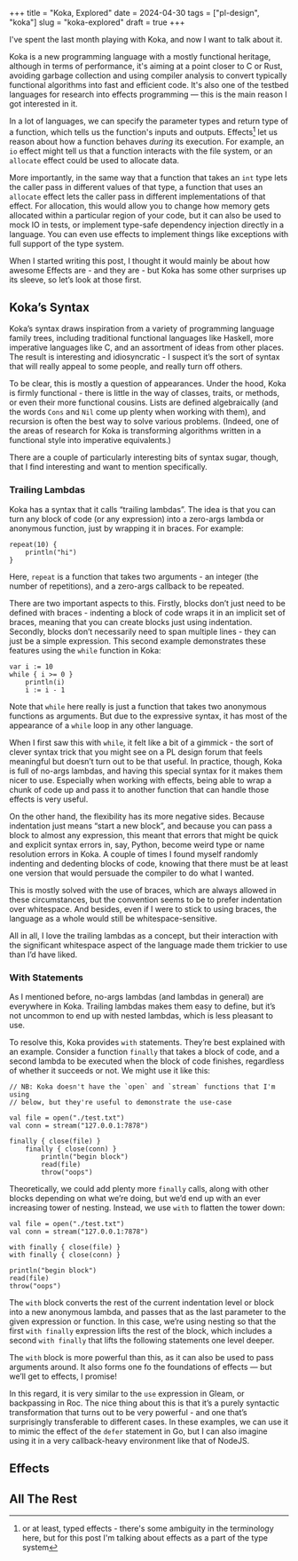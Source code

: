 +++
title = "Koka, Explored"
date = 2024-04-30
tags = ["pl-design", "koka"]
slug = "koka-explored"
draft = true
+++

I've spent the last month playing with Koka, and now I want to talk about it.

Koka is a new programming language with a mostly functional heritage, although in terms of performance, it's aiming at a point closer to C or Rust, avoiding garbage collection and using compiler analysis to convert typically functional algorithms into fast and efficient code. It's also one of the testbed languages for research into effects programming — this is the main reason I got interested in it.

In a lot of languages, we can specify the parameter types and return type of a function, which tells us the function's inputs and outputs. Effects[^1] let us reason about how a function behaves _during_ its execution. For example, an `io` effect might tell us that a function interacts with the file system, or an `allocate` effect could be used to allocate data.

More importantly, in the same way that a function that takes an `int` type lets the caller pass in different values of that type, a function that uses an `allocate` effect lets the caller pass in different implementations of that effect. For allocation, this would allow you to change how memory gets allocated within a particular region of your code, but it can also be used to mock IO in tests, or implement type-safe dependency injection directly in a language. You can even use effects to implement things like exceptions with full support of the type system.

When I started writing this post, I thought it would mainly be about how awesome Effects are - and they are - but Koka has some other surprises up its sleeve, so let’s look at those first.

## Koka’s Syntax

Koka’s syntax draws inspiration from a variety of programming language family trees, including traditional functional languages like Haskell, more imperative languages like C, and an assortment of ideas from other places. The result is interesting and idiosyncratic - I suspect it’s the sort of syntax that will really appeal to some people, and really turn off others.

To be clear, this is mostly a question of appearances. Under the hood, Koka is firmly functional - there is little in the way of classes, traits, or methods, or even their more functional cousins. Lists are defined algebraically (and the words `Cons` and `Nil` come up plenty when working with them), and recursion is often the best way to solve various problems. (Indeed, one of the areas of research for Koka is transforming algorithms written in a functional style into imperative equivalents.)

There are a couple of particularly interesting bits of syntax sugar, though, that I find interesting and want to mention specifically.

### Trailing Lambdas

Koka has a syntax that it calls “trailing lambdas”. The idea is that you can turn any block of code (or any expression) into a zero-args lambda or anonymous function, just by wrapping it in braces. For example:

```koka
repeat(10) {
	println("hi")
}
```

Here, `repeat` is a function that takes two arguments - an integer (the number of repetitions), and a zero-args callback to be repeated.

There are two important aspects to this. Firstly, blocks don’t just need to be defined with braces - indenting a block of code wraps it in an implicit set of braces, meaning that you can create blocks just using indentation. Secondly, blocks don’t necessarily need to span multiple lines - they can just be a simple expression. This second example demonstrates these features using the `while` function in Koka:

```koka
var i := 10
while { i >= 0 }
	println(i)
	i := i - 1
```

Note that `while` here really is just a function that takes two anonymous functions as arguments. But due to the expressive syntax, it has most of the appearance of a `while` loop in any other language.

When I first saw this with `while`, it felt like a bit of a gimmick - the sort of clever syntax trick that you might see on a PL design forum that feels meaningful but doesn’t turn out to be that useful. In practice, though, Koka is full of no-args lambdas, and having this special syntax for it makes them nicer to use. Especially when working with effects, being able to wrap a chunk of code up and pass it to another function that can handle those effects is very useful.

On the other hand, the flexibility has its more negative sides. Because indentation just means “start a new block”, and because you can pass a block to almost any expression, this meant that errors that might be quick and explicit syntax errors in, say, Python, become weird type or name resolution errors in Koka. A couple of times I found myself randomly indenting and dedenting blocks of code, knowing that there must be at least one version that would persuade the compiler to do what I wanted.

This is mostly solved with the use of braces, which are always allowed in these circumstances, but the convention seems to be to prefer indentation over whitespace. And besides, even if I were to stick to using braces, the language as a whole would still be whitespace-sensitive.

All in all, I love the trailing lambdas as a concept, but their interaction with the significant whitespace aspect of the language made them trickier to use than I’d have liked.

### With Statements

As I mentioned before, no-args lambdas (and lambdas in general) are everywhere in Koka. Trailing lambdas makes them easy to define, but it’s not uncommon to end up with nested lambdas, which is less pleasant to use.

To resolve this, Koka provides `with` statements. They’re best explained with an example. Consider a function `finally` that takes a block of code, and a second lambda to be executed when the block of code finishes, regardless of whether it succeeds or not. We might use it like this:

```
// NB: Koka doesn't have the `open` and `stream` functions that I'm using
// below, but they're useful to demonstrate the use-case

val file = open("./test.txt")
val conn = stream("127.0.0.1:7878")

finally { close(file) }
	finally { close(conn) }
		println("begin block")
		read(file)
		throw("oops")
```

Theoretically, we could add plenty more `finally` calls, along with other blocks depending on what we’re doing, but we’d end up with an ever increasing tower of nesting. Instead, we use `with` to flatten the tower down:

```
val file = open("./test.txt")
val conn = stream("127.0.0.1:7878")

with finally { close(file) }
with finally { close(conn) }

println("begin block")
read(file)
throw("oops")
```

The `with` block converts the rest of the current indentation level or block into a new anonymous lambda, and passes that as the last parameter to the given expression or function. In this case, we’re using nesting so that the first `with finally` expression lifts the rest of the block, which includes a second `with finally` that lifts the following statements one level deeper.

The `with` block is more powerful than this, as it can also be used to pass arguments around. It also forms one fo the foundations of effects — but we’ll get to effects, I promise!

In this regard, it is very similar to the `use` expression in Gleam, or backpassing in Roc. The nice thing about this is that it’s a purely syntactic transformation that turns out to be very powerful - and one that’s surprisingly transferable to different cases. In these examples, we can use it to mimic the effect of the `defer` statement in Go, but I can also imagine using it in a very callback-heavy environment like that of NodeJS.

## Effects

## All The Rest

[^1]: or at least, typed effects - there's some ambiguity in the terminology here, but for this post I'm talking about effects as a part of the type system
